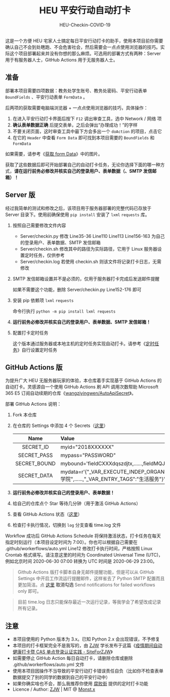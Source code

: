<h1 align="center">HEU 平安行动自动打卡</h1>

<div align="center">HEU-Checkin-COVID-19</div></br>


这是一个方便 HEU 宅家人士搞定每日平安行动打卡的助手，使用本项目前你需要确认自己不会到处瞎跑、不会危害社会，然后需要会一点点使用浏览器的技巧。实际这个项目部署起来并没有你想的那么麻烦。可选用的部署方式有两种：Server 用于有服务器人士，GitHub Actions 用于无服务器人士。

## 准备

部署本项目需要四项数据：教务处学生账号、教务处密码、平安行动表单 `BoundFields` 、平安行动表单 `FormData` 。

后两项的获取需要电脑端浏览器 + 一点点使用浏览器的技巧，具体操作：

1. 在进入平安行动打卡界面后按下 `F12` 调出审查工具，选中 Network / 网络 项
2. **确认表单数据正确** 后提交表单，之后会弹出“办理成功！”的字样
3. 不要关闭页面，这时审查工具中最下方会多出一个 `doAction` 的项目，点击它
4. 在它的 `Header` 中查看 `Form Data` 即可找到本项目需要的 `BoundFields` 和 `FormData`

如果需要，请参考《[获取 form Data](https://monsterx.cn/tech/Auto-Checkin-COVID19.html#toc_1)》中的图片。

获取了这些数据后即可开始部署自己的自动打卡任务，无论你选择下面的哪一种方式，**请在运行前务必修改并核实自己的登录用户、表单数据（、SMTP 发信邮箱）！**

## Server 版

经过我简单的测试和修改之后，该项目用于服务器部署的完整代码已存放于 Server 目录下。使用前确保使用 `pip install` 安装了 `lxml` `requests` 库。

1. 按照自己需要修改文件内容
   
   - Server/checkin.py 修改 Line35-36 Line110 Line113 Line156-163 为自己的登录用户、表单数据、SMTP 发信邮箱
   - Server/checkin.sh 修改其中的路径为实际路径，它用于 Linux 服务器设置定时任务，仅供参考
   - Server/checkin.log 若使用 checkin.sh 则该文件将记录打卡日志，无需修改

2. SMTP 发信邮箱设置并不是必须的，仅用于服务器打卡完成后发送邮件提醒
   
   如果不需要这个功能，删除 Server/checkin.py Line152-176 即可

3. 安装 pip 依赖项 `lxml` `requests`
   
   命令行执行 `python -m pip install lxml requests`

4. **运行前务必修改并核实自己的登录用户、表单数据、SMTP 发信邮箱！**
5. 配置打卡定时任务
   
   这个版本通过服务器或本地主机的定时任务实现自动打卡。请参考《[定时任务](https://monsterx.cn/tech/Auto-Checkin-COVID19.html#toc_7)》自行设置定时任务

## GitHub Actions 版

为提升广大 HEU 无服务器玩家的体验，本仓库着手实现基于 GitHub Actions 的自动打卡。灵感源自一个使用 GitHub Actions 刷 API 调用次数帮助 Microsoft 365 E5 订阅自动续期的仓库《[wangziyingwen/AutoApiSecret](https://github.com/wangziyingwen/AutoApiSecret)》。

部署 GitHub Actions 说明：

1. Fork 本仓库
2. 在仓库的 Settings 中添加 4 个 Secrets（[这里](https://github.com/monsterxcn/HEU-Checkin-COVID-19/settings/secrets)）
   
   | Name | Value |
   |:----:|:------|
   | SECRET_ID | myid="2018XXXXXX" |
   | SECRET_PASS | mypass="PASSWORD" |
   | SECRET_BOUND | mybound='fieldCXXXdqszdjtx,......,fieldMQJCRlxfs' |
   | SECRET_DATA | mydata=r'{"_VAR_EXECUTE_INDEP_ORGANIZE_Name":"XXX学院",......,"_VAR_ENTRY_TAGS":"生活服务"}' |

3. **运行前务必修改并核实自己的登录用户、表单数据！**
4. 给自己的仓库点个 Star 等待几分钟（用于激活 GitHub Actions）
5. 查看 GitHub Actions 状态（[这里](https://github.com/monsterxcn/HEU-Checkin-COVID-19/actions)）
6. 检查打卡执行情况，切换到 `log` 分支查看 time.log 文件

Workflow 成功后 GitHub Actions Schedule 将保持激活状态，打卡任务在每天指定时刻运行（本项目设定时间为 7:00）。你也可以根据自己需要在 .github/workerflows/auto.yml Line12 修改打卡执行时间，严格按照 Linux Crontab 格式填写。请注意这里的时间为 Coordinated Universal Time (UTC)，例如北京时间 2020-06-30 07:00 转换为 UTC 时间是 2020-06-29 23:00。

> Github Actions 版打卡脚本自身无邮件提醒功能，但是可以从 GitHub Settings 中开启工作流运行提醒邮件，这样省去了 Python SMTP 配置而且更加简洁。点 [这里](https://github.com/settings/notifications) **取消勾选** Send notifications for failed workflows only 即可。

> 目前 time.log 日志只能保存最近一次运行记录，等我学会了希望改成记录所有记录。

## 注意

 - 本项目使用的 Python 版本为 3.x。已知 Python 2.x 会出现错误，不予修复
 - 本项目的打卡框架完全不是我写的，由 [ZJW](https://zjw1.top) 学长发布于这篇《[疫情期间自动健康打卡暨 CAS 单点登录认证实践 - SiteForZJW](https://zjw1.top/2020/03/10/auto_checkin_during_covid19_and_cas_sso_learning/)》
 - 如需要停止 GitHub Action 每日自动打卡，请删除仓库或删除 .github/workerflows/auto.yml 文件
 - 使用本项目因操作不当导致的平安行动打卡错误责任自负（比如你不检查表单数据提交了别的同学的数据到自己的平安行动中）
 - 如果你确实啥也不会，那么我推荐你使用 [腐败街](https://www.fubaijie.cn) 提供的定时打卡功能
 - Licence / Author: [ZJW](https://zjw1.top) | MIT @ [Monst.x](https://monsterx.cn)